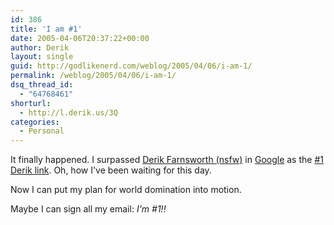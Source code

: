 ```yaml
---
id: 386
title: 'I am #1'
date: 2005-04-06T20:37:22+00:00
author: Derik
layout: single
guid: http://godlikenerd.com/weblog/2005/04/06/i-am-1/
permalink: /weblog/2005/04/06/i-am-1/
dsq_thread_id:
  - "64768461"
shorturl:
  - http://l.derik.us/3Q
categories:
  - Personal
---
```

It finally happened. I surpassed [Derik Farnsworth (nsfw)](http://www.derikfarnsworth.com) in [Google](http://www.google.com) as the [#1 Derik link](http://www.google.com/search?q=Derik). Oh, how I've been waiting for this day.

Now I can put my plan for world domination into motion.

Maybe I can sign all my email: _I'm #1!!_